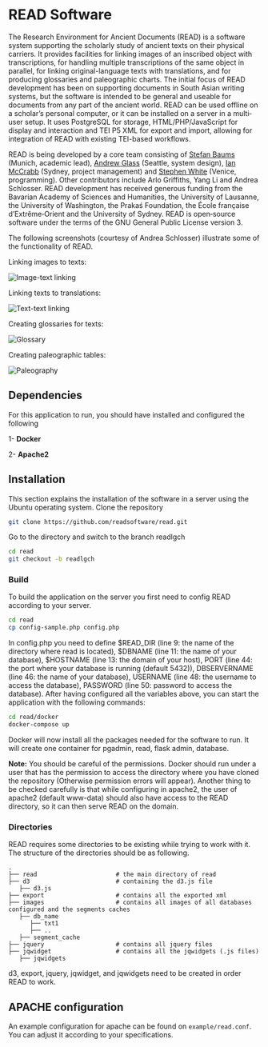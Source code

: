 # READ Software

The Research Environment for Ancient Documents (READ) is a software system supporting the scholarly study of ancient texts on their physical carriers. It provides facilities for linking images of an inscribed object with transcriptions, for handling multiple transcriptions of the same object in parallel, for linking original-language texts with translations, and for producing glossaries and paleographic charts. The initial focus of READ development has been on supporting documents in South Asian writing systems, but the software is intended to be general and useable for documents from any part of the ancient world. READ can be used offline on a scholar’s personal computer, or it can be installed on a server in a multi‐user setup. It uses PostgreSQL for storage, HTML/PHP/JavaScript for display and interaction and TEI P5 XML for export and import, allowing for integration of READ with existing TEI-based workflows.

READ is being developed by a core team consisting of [Stefan Baums](mailto:baums@lmu.de) (Munich, academic lead), [Andrew Glass](mailto:xadxura@live.com) (Seattle, system design), [Ian McCrabb](mailto:ian@prakas.org) (Sydney, project management) and [Stephen White](mailto:stephenawhite57@gmail.com) (Venice, programming). Other contributors include Arlo Griffiths, Yang Li and Andrea Schlosser. READ development has received generous funding from the Bavarian Academy of Sciences and Humanities, the University of Lausanne, the University of Washington, the Prakaś Foundation, the École française d’Extrême‐Orient and the University of Sydney. READ is open‐source software under the terms of the GNU General Public License version 3.

The following screenshots (courtesy of Andrea Schlosser) illustrate some of the functionality of READ.

Linking images to texts:

![Image-text linking](http://130.223.29.184/screenshots/read_image_linking.png)

Linking texts to translations:

![Text-text linking](http://130.223.29.184/screenshots/read_text_linking.png)

Creating glossaries for texts:

![Glossary](http://130.223.29.184/screenshots/read_glossary.png)

Creating paleographic tables:

![Paleography](http://130.223.29.184/screenshots/read_paleography.png)


## Dependencies
For this application to run, you should have installed and configured the following

1- **Docker**

2- **Apache2**


## Installation 

This section explains the installation of the software in a server using the Ubuntu operating system. Clone the repository

```bash
git clone https://github.com/readsoftware/read.git
```

Go to the directory and switch to the branch readlgch

```bash
cd read
git checkout -b readlgch
```

### Build
To build the application on the server you first need to config READ according to your server. 

```bash
cd read
cp config-sample.php config.php
```
In config.php you need to define $READ_DIR (line 9: the name of the directory where read is located), $DBNAME (line 11: the name of your database), $HOSTNAME (line 13: the domain of your host), PORT (line 44: the port where your database is running (default 5432)), DBSERVERNAME (line 46: the name of your database), USERNAME (line 48: the username to access the database), PASSWORD (line 50: password to access the database). After having configured all the variables above, you can start the application with the following commands:

```bash
cd read/docker
docker-compose up
```

Docker will now install all the packages needed for the software to run. It will create one container for pgadmin, read, flask admin, database.

**Note:** You should be careful of the permissions. Docker should run under a user that has the permission to access the directory where you have cloned the repository (Otherwise permission errors will appear). Another thing to be checked carefully is that while configuring in apache2, the user of apache2 (default www-data) should also have access to the READ directory, so it can then serve READ on the domain.

### Directories
READ requires some directories to be existing while trying to work with it. The structure of the directories should be as following.

    .
    ├── read                      # the main directory of read
    ├── d3                        # containing the d3.js file
       ├── d3.js 
    ├── export                    # contains all the exported xml
    ├── images                    # contains all images of all databases configured and the segments caches
       ├── db_name
          ├── txt1
          ├── .. 
       ├── segment_cache
    ├── jquery                    # contains all jquery files
    ├── jqwidget                  # contains all the jqwidgets (.js files)
       ├── jqwidgets
d3, export, jquery, jqwidget, and jqwidgets  need to be created in order READ to work. 


## APACHE configuration

An example configuration for apache can be found on `example/read.conf`. You can adjust it according to your specifications.

